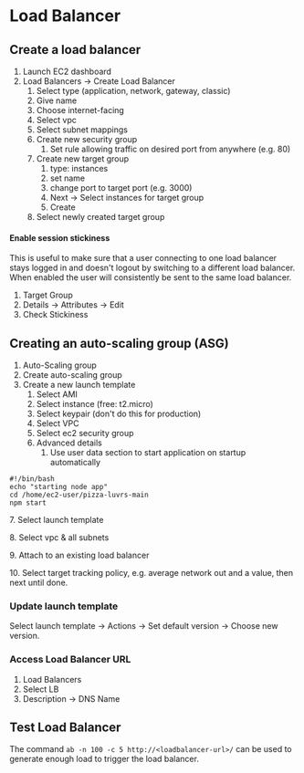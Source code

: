 # Load Balancer

## Create a load balancer

1. Launch EC2 dashboard
2. Load Balancers -> Create Load Balancer
   1. Select type (application, network, gateway, classic)
   2. Give name
   3. Choose internet-facing
   4. Select vpc
   5. Select subnet mappings
   6. Create new security group
      1. Set rule allowing traffic on desired port from anywhere (e.g. 80)
   7. Create new target group
      1. type: instances
      2. set name
      3. change port to target port (e.g. 3000)
      4. Next -> Select instances for target group
      5. Create
   8. Select newly created target group

#### Enable session stickiness

This is useful to make sure that a user connecting to one load balancer stays logged in and doesn't logout by switching to a different load balancer. When enabled the user will consistently be sent to the same load balancer.

1. Target Group
2. Details -> Attributes -> Edit
3. Check Stickiness

## Creating an auto-scaling group (ASG)

1. Auto-Scaling group
2. Create auto-scaling group
3. Create a new launch template
   1. Select AMI
   2. Select instance (free: t2.micro)
   3. Select keypair (don't do this for production)
   4. Select VPC
   5. Select ec2 security group
   6. Advanced details
      1. Use user data section to start application on startup automatically&#x20;

```
#!/bin/bash
echo "starting node app"
cd /home/ec2-user/pizza-luvrs-main
npm start
```

7\. Select launch template

8\. Select vpc & all subnets

9\. Attach to an existing load balancer

10\. Select target tracking policy, e.g. average network out and a value, then next until done.

### Update launch template

Select launch template -> Actions -> Set default version -> Choose new version.

### Access Load Balancer URL

1. Load Balancers
2. Select LB
3. Description -> DNS Name

## Test Load Balancer

The command `ab -n 100 -c 5 http://<loadbalancer-url>/` can be used to generate enough load to trigger the load balancer.

